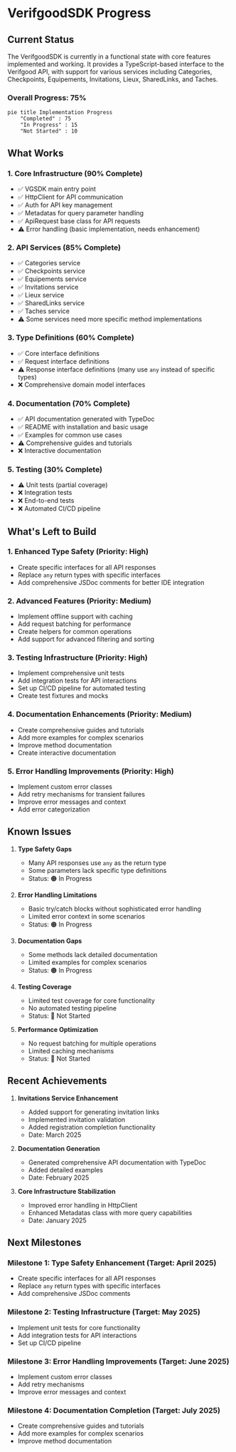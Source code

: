 # VerifgoodSDK Progress

## Current Status

The VerifgoodSDK is currently in a functional state with core features implemented and working. It provides a TypeScript-based interface to the Verifgood API, with support for various services including Categories, Checkpoints, Equipements, Invitations, Lieux, SharedLinks, and Taches.

### Overall Progress: 75%

```mermaid
pie title Implementation Progress
    "Completed" : 75
    "In Progress" : 15
    "Not Started" : 10
```

## What Works

### 1. Core Infrastructure (90% Complete)

- ✅ VGSDK main entry point
- ✅ HttpClient for API communication
- ✅ Auth for API key management
- ✅ Metadatas for query parameter handling
- ✅ ApiRequest base class for API requests
- ⚠️ Error handling (basic implementation, needs enhancement)

### 2. API Services (85% Complete)

- ✅ Categories service
- ✅ Checkpoints service
- ✅ Equipements service
- ✅ Invitations service
- ✅ Lieux service
- ✅ SharedLinks service
- ✅ Taches service
- ⚠️ Some services need more specific method implementations

### 3. Type Definitions (60% Complete)

- ✅ Core interface definitions
- ✅ Request interface definitions
- ⚠️ Response interface definitions (many use `any` instead of specific types)
- ❌ Comprehensive domain model interfaces

### 4. Documentation (70% Complete)

- ✅ API documentation generated with TypeDoc
- ✅ README with installation and basic usage
- ✅ Examples for common use cases
- ⚠️ Comprehensive guides and tutorials
- ❌ Interactive documentation

### 5. Testing (30% Complete)

- ⚠️ Unit tests (partial coverage)
- ❌ Integration tests
- ❌ End-to-end tests
- ❌ Automated CI/CD pipeline

## What's Left to Build

### 1. Enhanced Type Safety (Priority: High)

- Create specific interfaces for all API responses
- Replace `any` return types with specific interfaces
- Add comprehensive JSDoc comments for better IDE integration

### 2. Advanced Features (Priority: Medium)

- Implement offline support with caching
- Add request batching for performance
- Create helpers for common operations
- Add support for advanced filtering and sorting

### 3. Testing Infrastructure (Priority: High)

- Implement comprehensive unit tests
- Add integration tests for API interactions
- Set up CI/CD pipeline for automated testing
- Create test fixtures and mocks

### 4. Documentation Enhancements (Priority: Medium)

- Create comprehensive guides and tutorials
- Add more examples for complex scenarios
- Improve method documentation
- Create interactive documentation

### 5. Error Handling Improvements (Priority: High)

- Implement custom error classes
- Add retry mechanisms for transient failures
- Improve error messages and context
- Add error categorization

## Known Issues

1. **Type Safety Gaps**
   - Many API responses use `any` as the return type
   - Some parameters lack specific type definitions
   - Status: 🟠 In Progress

2. **Error Handling Limitations**
   - Basic try/catch blocks without sophisticated error handling
   - Limited error context in some scenarios
   - Status: 🟠 In Progress

3. **Documentation Gaps**
   - Some methods lack detailed documentation
   - Limited examples for complex scenarios
   - Status: 🟠 In Progress

4. **Testing Coverage**
   - Limited test coverage for core functionality
   - No automated testing pipeline
   - Status: 🔴 Not Started

5. **Performance Optimization**
   - No request batching for multiple operations
   - Limited caching mechanisms
   - Status: 🔴 Not Started

## Recent Achievements

1. **Invitations Service Enhancement**
   - Added support for generating invitation links
   - Implemented invitation validation
   - Added registration completion functionality
   - Date: March 2025

2. **Documentation Generation**
   - Generated comprehensive API documentation with TypeDoc
   - Added detailed examples
   - Date: February 2025

3. **Core Infrastructure Stabilization**
   - Improved error handling in HttpClient
   - Enhanced Metadatas class with more query capabilities
   - Date: January 2025

## Next Milestones

### Milestone 1: Type Safety Enhancement (Target: April 2025)

- Create specific interfaces for all API responses
- Replace `any` return types with specific interfaces
- Add comprehensive JSDoc comments

### Milestone 2: Testing Infrastructure (Target: May 2025)

- Implement unit tests for core functionality
- Add integration tests for API interactions
- Set up CI/CD pipeline

### Milestone 3: Error Handling Improvements (Target: June 2025)

- Implement custom error classes
- Add retry mechanisms
- Improve error messages and context

### Milestone 4: Documentation Completion (Target: July 2025)

- Create comprehensive guides and tutorials
- Add more examples for complex scenarios
- Improve method documentation
